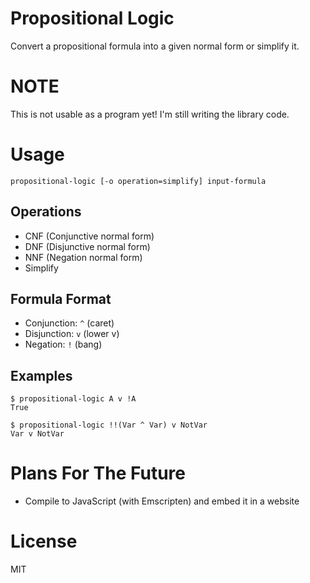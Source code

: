 # Propositional Logic
Convert a propositional formula into a given normal form or simplify it.

# NOTE
This is not usable as a program yet! I'm still writing the library code.

# Usage
    propositional-logic [-o operation=simplify] input-formula

## Operations
* CNF (Conjunctive normal form)
* DNF (Disjunctive normal form)
* NNF (Negation normal form)
* Simplify

## Formula Format
* Conjunction: `^` (caret)
* Disjunction: `v` (lower v)
* Negation: `!` (bang)

## Examples
    $ propositional-logic A v !A
    True

    $ propositional-logic !!(Var ^ Var) v NotVar
    Var v NotVar


# Plans For The Future
- Compile to JavaScript (with Emscripten) and embed it in a website

# License
MIT

